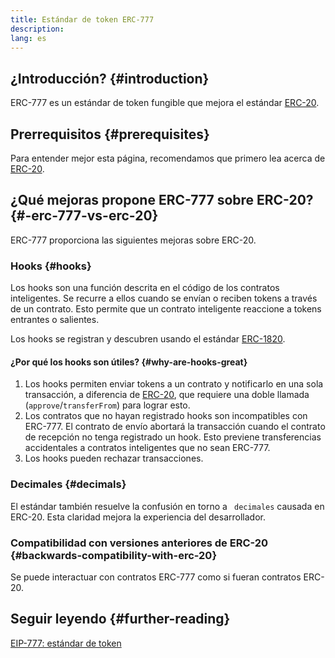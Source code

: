 ```yaml
---
title: Estándar de token ERC-777
description:
lang: es
---
```


## ¿Introducción? {#introduction}

ERC-777 es un estándar de token fungible que mejora el estándar [ERC-20](/developers/docs/standards/tokens/erc-20/).

## Prerrequisitos {#prerequisites}

Para entender mejor esta página, recomendamos que primero lea acerca de [ERC-20](/developers/docs/standards/tokens/erc-20/).

## ¿Qué mejoras propone ERC-777 sobre ERC-20? {#-erc-777-vs-erc-20}

ERC-777 proporciona las siguientes mejoras sobre ERC-20.

### Hooks {#hooks}

Los hooks son una función descrita en el código de los contratos inteligentes. Se recurre a ellos cuando se envían o reciben tokens a través de un contrato. Esto permite que un contrato inteligente reaccione a tokens entrantes o salientes.

Los hooks se registran y descubren usando el estándar [ERC-1820](https://eips.ethereum.org/EIPS/eip-1820).

#### ¿Por qué los hooks son útiles? {#why-are-hooks-great}

1. Los hooks permiten enviar tokens a un contrato y notificarlo en una sola transacción, a diferencia de [ ERC-20](https://eips.ethereum.org/EIPS/eip-20), que requiere una doble llamada (`approve`/`transferFrom`) para lograr esto.
2. Los contratos que no hayan registrado hooks son incompatibles con ERC-777. El contrato de envío abortará la transacción cuando el contrato de recepción no tenga registrado un hook. Esto previene transferencias accidentales a contratos inteligentes que no sean ERC-777.
3. Los hooks pueden rechazar transacciones.

### Decimales {#decimals}

El estándar también resuelve la confusión en torno a ` decimales` causada en ERC-20. Esta claridad mejora la experiencia del desarrollador.

### Compatibilidad con versiones anteriores de ERC-20 {#backwards-compatibility-with-erc-20}

Se puede interactuar con contratos ERC-777 como si fueran contratos ERC-20.

## Seguir leyendo {#further-reading}

[EIP-777: estándar de token](https://eips.ethereum.org/EIPS/eip-777)
